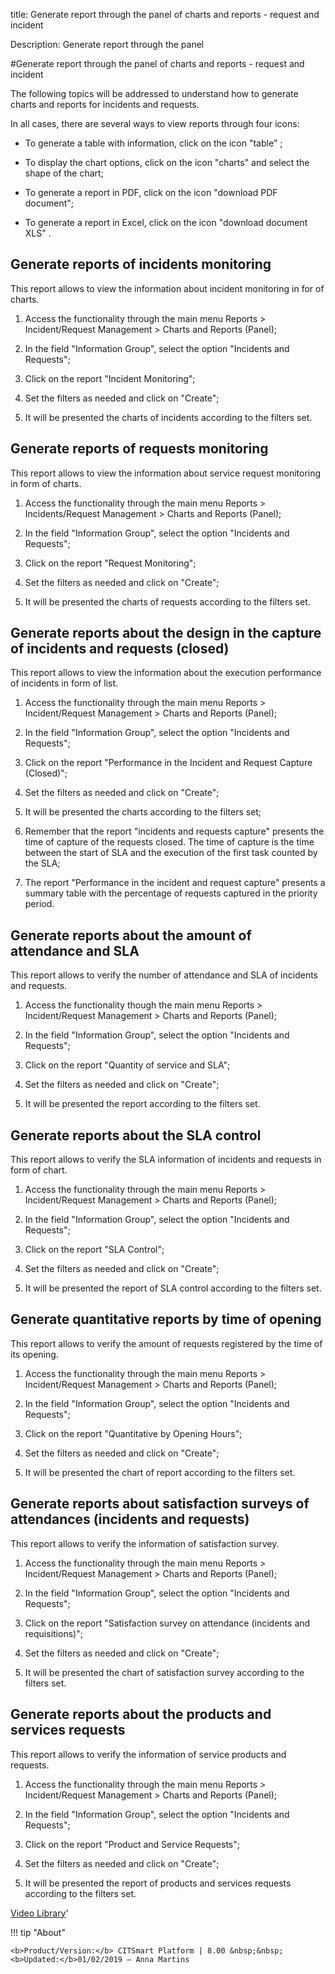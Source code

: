 title: Generate report through the panel of charts and reports - request and incident

Description: Generate report through the panel

#Generate report through the panel of charts and reports - request and incident

The following topics will be addressed to understand how to generate charts and
reports for incidents and requests.

In all cases, there are several ways to view reports through four icons:

-   To generate a table with information, click on the icon "table" ;

-   To display the chart options, click on the icon "charts" and select the shape of the
    chart;

-   To generate a report in PDF, click on the icon "download PDF document";

-   To generate a report in Excel, click on the icon "download document XLS" .

Generate reports of incidents monitoring
--------------------------------------------

This report allows to view the information about incident monitoring in for of
charts.



1.  Access the functionality through the main menu Reports \> Incident/Request
    Management \> Charts and Reports (Panel);

2.  In the field "Information Group", select the option "Incidents and
    Requests";

3.  Click on the report "Incident Monitoring";

4.  Set the filters as needed and click on "Create";

5.  It will be presented the charts of incidents according to the filters set.

Generate reports of requests monitoring
-------------------------------------------

This report allows to view the information about service request monitoring in
form of charts.



1.  Access the functionality through the main menu Reports \> Incidents/Request
    Management \> Charts and Reports (Panel);

2.  In the field "Information Group", select the option "Incidents and
    Requests";

3.  Click on the report "Request Monitoring";

4.  Set the filters as needed and click on "Create";

5.  It will be presented the charts of requests according to the filters set.

Generate reports about the design in the capture of incidents and requests (closed)
---------------------------------------------------------------------------------------

This report allows to view the information about the execution performance of
incidents in form of list.



1.  Access the functionality through the main menu Reports \> Incident/Request
    Management \> Charts and Reports (Panel);

2.  In the field "Information Group", select the option "Incidents and
    Requests";

3.  Click on the report "Performance in the Incident and Request Capture
    (Closed)";

4.  Set the filters as needed and click on "Create";

5.  It will be presented the charts according to the filters set;

6.  Remember that the report "incidents and requests capture" presents the time
    of capture of the requests closed. The time of capture is the time between
    the start of SLA and the execution of the first task counted by the SLA;

7.  The report "Performance in the incident and request capture" presents a
    summary table with the percentage of requests captured in the priority
    period.

Generate reports about the amount of attendance and SLA
-----------------------------------------------------------

This report allows to verify the number of attendance and SLA of incidents and
requests.



1.  Access the functionality though the main menu Reports \> Incident/Request
    Management \> Charts and Reports (Panel);

2.  In the field "Information Group", select the option "Incidents and
    Requests";

3.  Click on the report "Quantity of service and SLA";

4.  Set the filters as needed and click on "Create";

5.  It will be presented the report according to the filters set.

Generate reports about the SLA control
------------------------------------------

This report allows to verify the SLA information of incidents and requests in
form of chart.



1.  Access the functionality through the main menu Reports \> Incident/Request
    Management \> Charts and Reports (Panel);

2.  In the field "Information Group", select the option "Incidents and
    Requests";

3.  Click on the report "SLA Control";

4.  Set the filters as needed and click on "Create";

5.  It will be presented the report of SLA control according to the filters set.

Generate quantitative reports by time of opening
----------------------------------------------------

This report allows to verify the amount of requests registered by the time of
its opening.



1.  Access the functionality through the main menu Reports \> Incident/Request
    Management \> Charts and Reports (Panel);

2.  In the field "Information Group", select the option "Incidents and
    Requests";

3.  Click on the report "Quantitative by Opening Hours";

4.  Set the filters as needed and click on "Create";

5.  It will be presented the chart of report according to the filters set.

Generate reports about satisfaction surveys of attendances (incidents and requests)
---------------------------------------------------------------------------------------

This report allows to verify the information of satisfaction survey.



1.  Access the functionality through the main menu Reports \> Incident/Request
    Management \> Charts and Reports (Panel);

2.  In the field "Information Group", select the option "Incidents and
    Requests";

3.  Click on the report "Satisfaction survey on attendance (incidents and
    requisitions)";

4.  Set the filters as needed and click on "Create";

5.  It will be presented the chart of satisfaction survey according to the
    filters set.

Generate reports about the products and services requests
-------------------------------------------------------------

This report allows to verify the information of service products and requests.



1.  Access the functionality through the main menu Reports \> Incident/Request
    Management \> Charts and Reports (Panel);

2.  In the field "Information Group", select the option "Incidents and
    Requests";

3.  Click on the report "Product and Service Requests";

4.  Set the filters as needed and click on "Create";

5.  It will be presented the report of products and services requests according
    to the filters set.


<i class='fa fa-youtube-play  fa-2x' style='color:#97ce17;vertical-align: middle;'> </i> [Video Library](https://www.youtube.com/playlist?list=PLB5qK2uzf2RNemh0QXhtOXntvZ6G6o2B_)'

!!! tip "About"

    <b>Product/Version:</b> CITSmart Platform | 8.00 &nbsp;&nbsp;
    <b>Updated:</b>01/02/2019 – Anna Martins

